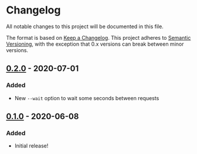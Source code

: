 # Changelog

All notable changes to this project will be documented in this file.

The format is based on [Keep a Changelog](http://keepachangelog.com/en/1.0.0/).
This project adheres to [Semantic Versioning](http://semver.org/spec/v2.0.0.html),
with the exception that 0.x versions can break between minor versions.

## [0.2.0] - 2020-07-01
### Added
- New `--wait` option to wait some seconds between requests

## [0.1.0] - 2020-06-08
### Added
- Initial release!

[0.2.0]: https://github.com/robinst/curlall/compare/0.1.0...0.2.0
[0.1.0]: https://github.com/robinst/curlall/commits/0.1.0
